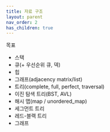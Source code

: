 ```yaml
---
title: 자료 구조
layout: parent
nav_order: 2
has_children: true
---
```


목표
 - 스택
 - 큐(+ 우선순위 큐, 덱)
 - 힙
 - 그래프(adjacency matrix/list)
 - 트리(complete, full, perfect, traversal)
 - 이진 탐색 트리(BST, AVL)
 - 해시 맵(map / unordered_map)
 - 세그먼트 트리
 - 레드-블랙 트리
 - 그래프